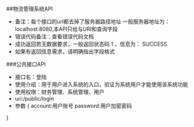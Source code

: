 ##物流管理系统API

* 备注：每个接口的url都去掉了服务器路径地址
一般服务器地址为：localhost:8080,本API只给与URI和查询字段
* 错误代码备注：查看错误代码文档
* 成功返回若无数据要求，一般返回状态码 1 ，信息为： SUCCESS
* 如果有返回信息需求，请明确指出字段格式

###公共接口API

* 接口名：登陆
* 使用介绍：用于用户进入系统的入口，验证为系统用户才能使用该系统功能
* 使用权限：财务管理、系统管理、用户
* uri:/public/login
* 参数
{
   account:用户账号
   password:用户加密密码
  
}
